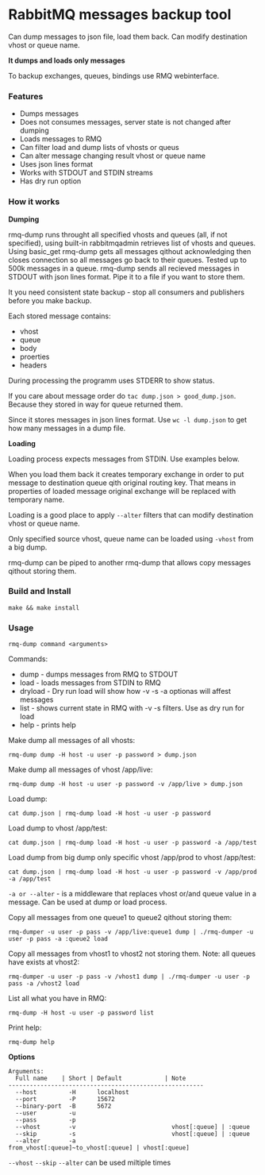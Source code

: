 RabbitMQ messages backup tool
=============================

Can dump messages to json file, load them back. Can modify destination vhost or queue name.

**It dumps and loads only messages**

To backup exchanges, queues, bindings use RMQ webinterface.

### Features

* Dumps messages
* Does not consumes messages, server state is not changed after dumping
* Loads messages to RMQ
* Can filter load and dump lists of vhosts or queus
* Can alter message changing result vhost or queue name
* Uses json lines format
* Works with STDOUT and STDIN streams
* Has dry run option

### How it works

**Dumping**

rmq-dump runs throught all specified vhosts and queues (all, if not specified), using built-in rabbitmqadmin retrieves list of vhosts and queues.
Using basic_get rmq-dump gets all messages qithout acknowledging then closes connection so all messages go back to their queues.
Tested up to 500k messages in a queue. rmq-dump sends all recieved messages in STDOUT with json lines format. Pipe it to a file if you want to store them.

It you need consistent state backup - stop all consumers and publishers before you make backup.

Each stored message contains:

- vhost
- queue
- body
- proerties
- headers

During processing the programm uses STDERR to show status.

If you care about message order do `tac dump.json > good_dump.json`. Because they stored in way for queue returned them.

Since it stores messages in json lines format. Use `wc -l dump.json` to get how many messages in a dump file.

**Loading**

Loading process expects messages from STDIN. Use examples below.

When you load them back it creates temporary exchange in order to put message to destination queue qith original routing key.
That means in properties of loaded message original exchange will be replaced with temporary name.

Loading is a good place to apply `--alter` filters that can modify destination vhost or queue name.

Only specified source vhost, queue name can be loaded using `-vhost` from a big dump.

rmq-dump can be piped to another rmq-dump that allows copy messages qithout storing them.

### Build and Install

`make && make install`

### Usage

`rmq-dump command <arguments>`

Commands:

- dump - dumps messages from RMQ to STDOUT
- load - loads messages from STDIN to RMQ
- dryload - Dry run load will show how -v -s -a optionas will affest messages
- list - shows current state in RMQ with -v -s filters. Use as dry run for load
- help - prints help


Make dump all messages of all vhosts:

`rmq-dump dump -H host -u user -p password > dump.json`

Make dump all messages of vhost /app/live:

`rmq-dump dump -H host -u user -p password -v /app/live > dump.json`

Load dump:

`cat dump.json | rmq-dump load -H host -u user -p password`

Load dump to vhost /app/test:

`cat dump.json | rmq-dump load -H host -u user -p password -a /app/test`

Load dump from big dump only specific vhost /app/prod to vhost /app/test:

`cat dump.json | rmq-dump load -H host -u user -p password -v /app/prod -a /app/test`

`-a or --alter` - is a middleware that replaces vhost or/and queue value in a message. Can be used at dump or load process.

Copy all messages from one queue1 to queue2 qithout storing them:

`rmq-dumper -u user -p pass -v /app/live:queue1 dump | ./rmq-dumper -u user -p pass -a :queue2 load`

Copy all messages from vhost1 to vhost2 not storing them. Note: all queues have exists at vhost2:

`rmq-dumper -u user -p pass -v /vhost1 dump | ./rmq-dumper -u user -p pass -a /vhost2 load`

List all what you have in RMQ:

`rmq-dump -H host -u user -p password list`

Print help:

`rmq-dump help`


**Options**

```
Arguments:
  Full name    | Short | Default            | Note
-------------------------------------------------------
  --host         -H      localhost            
  --port         -P      15672                
  --binary-port  -B      5672                 
  --user         -u                           
  --pass         -p                           
  --vhost        -v                           vhost[:queue] | :queue
  --skip         -s                           vhost[:queue] | :queue
  --alter        -a                           from_vhost[:queue]~to_vhost[:queue] | vhost[:queue]

```

`--vhost` `--skip` `--alter` can be used miltiple times


